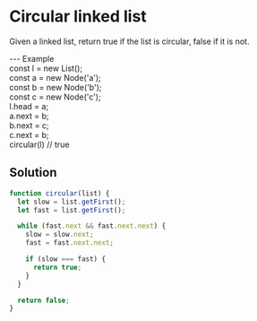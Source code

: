 # Circular linked list

Given a linked list, return true if the list
is circular, false if it is not.

--- Example
<br> const l = new List();
<br> const a = new Node('a');
<br> const b = new Node('b');
<br> const c = new Node('c');
<br> l.head = a;
<br> a.next = b;
<br> b.next = c;
<br> c.next = b;
<br> circular(l) // true

## Solution

```js
function circular(list) {
  let slow = list.getFirst();
  let fast = list.getFirst();

  while (fast.next && fast.next.next) {
    slow = slow.next;
    fast = fast.next.next;

    if (slow === fast) {
      return true;
    }
  }

  return false;
}
```
